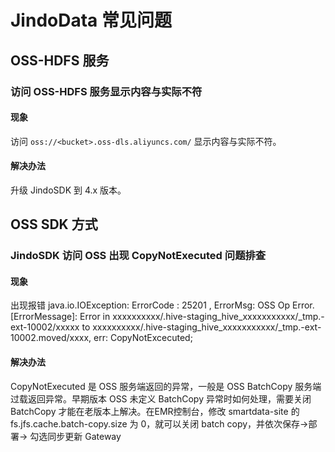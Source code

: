 # JindoData 常见问题

## OSS-HDFS 服务

### 访问 OSS-HDFS 服务显示内容与实际不符

#### 现象
访问 `oss://<bucket>.oss-dls.aliyuncs.com/` 显示内容与实际不符。

#### 解决办法
升级 JindoSDK 到 4.x 版本。

## OSS SDK 方式

### JindoSDK 访问 OSS 出现 CopyNotExecuted 问题排查

#### 现象
出现报错
java.io.IOException: ErrorCode : 25201 , ErrorMsg: OSS Op Error.  [ErrorMessage]: Error in xxxxxxxxxx/.hive-staging_hive_xxxxxxxxxxx/_tmp.-ext-10002/xxxxx to xxxxxxxxxx/.hive-staging_hive_xxxxxxxxxxx/_tmp.-ext-10002.moved/xxxx, err: CopyNotExcecuted;

#### 解决办法

CopyNotExecuted 是 OSS 服务端返回的异常，一般是 OSS BatchCopy 服务端过载返回异常。早期版本 OSS  未定义 BatchCopy 异常时如何处理，需要关闭 BatchCopy 才能在老版本上解决。在EMR控制台，修改 smartdata-site 的 fs.jfs.cache.batch-copy.size 为 0，就可以关闭 batch copy，并依次保存->部署-> 勾选同步更新 Gateway






